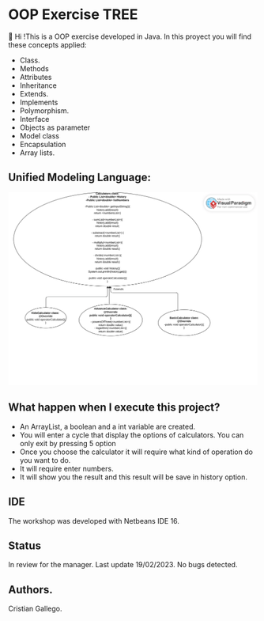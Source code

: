 # OOP Exercise TREE
👋 Hi !This is a OOP exercise developed in Java. In this proyect you will find these concepts applied:

- Class.
- Methods
- Attributes
- Inheritance
- Extends.
- Implements
- Polymorphism.
- Interface
- Objects as parameter
- Model class
- Encapsulation
- Array lists.

## Unified Modeling Language: 

![Capture](https://github.com/crisgahur/ExerciseThree/blob/develop/OOPExercise.png)

## What happen when I execute this project?
- An ArrayList, a boolean and a int variable are created.
- You will enter a cycle that display the options of calculators. You can only exit by pressing 5 option
- Once you choose the calculator it will require what kind of operation do you want to do.
- It will require enter numbers.
- It will show you the result and this result will be save in history option.

## IDE
The workshop was developed with Netbeans IDE 16.

## Status 
In review for the manager. Last update 19/02/2023. No bugs detected.

## Authors.
Cristian Gallego.
